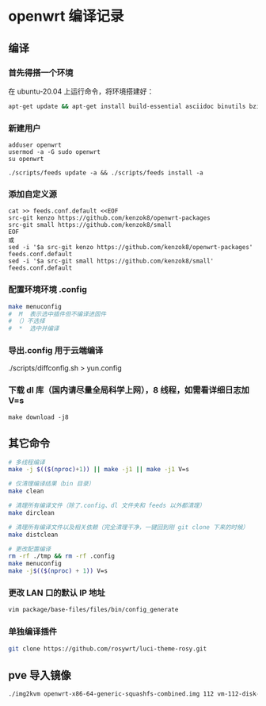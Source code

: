 # 

<!--
 * @Author: huzi
 * @Date: 2023-03-26 22:51:40
 * @LastEditTime: 2023-03-27 12:07:15
 * @FilePath: /blog/content/posts/openwrt编译.md
 * @Description:
-->
<!-- ---
title: 'openwrt 编译记录'
date: 2023-03-26T20:46:08+08:00
draft: true
--- -->

# openwrt 编译记录

## 编译

### 首先得搭一个环境

在 ubuntu-20.04 上运行命令，将环境搭建好：

```bash
apt-get update && apt-get install build-essential asciidoc binutils bzip2 gawk gettext git libncurses5-dev libz-dev patch python3 python2.7 unzip zlib1g-dev lib32gcc1 libc6-dev-i386 subversion flex uglifyjs git-core gcc-multilib p7zip p7zip-full msmtp libssl-dev texinfo libglib2.0-dev xmlto qemu-utils upx libelf-dev autoconf automake libtool autopoint device-tree-compiler g++-multilib antlr3 gperf wget curl swig rsync -y
```

### 新建用户

```
adduser openwrt
usermod -a -G sudo openwrt
su openwrt
```

```
./scripts/feeds update -a && ./scripts/feeds install -a
```

### 添加自定义源

```
cat >> feeds.conf.default <<EOF
src-git kenzo https://github.com/kenzok8/openwrt-packages
src-git small https://github.com/kenzok8/small
EOF
或
sed -i '$a src-git kenzo https://github.com/kenzok8/openwrt-packages' feeds.conf.default
sed -i '$a src-git small https://github.com/kenzok8/small' feeds.conf.default
```

### 配置环境环境 .config

```bash
make menuconfig
#  M  表示选中插件但不编译进固件
# （）不选择
#  *  选中并编译
```

### 导出.config 用于云端编译

./scripts/diffconfig.sh > yun.config

### 下载 dl 库（国内请尽量全局科学上网），8 线程，如需看详细日志加 V=s

`make download -j8`

## 其它命令

```bash
# 多线程编译
make -j $(($(nproc)+1)) || make -j1 || make -j1 V=s

# 仅清理编译结果（bin 目录）
make clean

# 清理所有编译文件（除了.config、dl 文件夹和 feeds 以外都清理）
make dirclean

# 清理所有编译文件以及相关依赖（完全清理干净，一键回到刚 git clone 下来的时候）
make distclean

# 更改配置编译
rm -rf ./tmp && rm -rf .config
make menuconfig
make -j$(($(nproc) + 1)) V=s
```

### 更改 LAN 口的默认 IP 地址

```bash
vim package/base-files/files/bin/config_generate
```

### 单独编译插件

```bash
git clone https://github.com/rosywrt/luci-theme-rosy.git
```

## pve 导入镜像

```bash
./img2kvm openwrt-x86-64-generic-squashfs-combined.img 112 vm-112-disk-1
```

